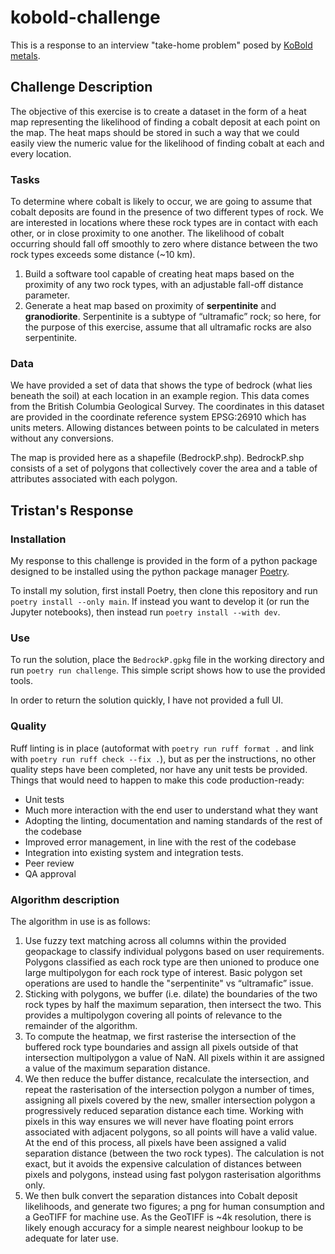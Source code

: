 # kobold-challenge

This is a response to an interview "take-home problem" posed by [KoBold metals](https://www.koboldmetals.com/).

## Challenge Description
The objective of this exercise is to create a dataset in the form of a heat map representing the likelihood of finding a cobalt deposit at each point on the map. The heat maps should be stored in such a way that we could easily view the numeric value for the likelihood of finding cobalt at each and every location.

### Tasks
To determine where cobalt is likely to occur, we are going to assume that cobalt deposits are found in the presence of two different types of rock. We are interested in locations where these rock types are in contact with each other, or in close proximity to one another. The likelihood of cobalt occurring should fall off smoothly to zero where distance between the two rock types exceeds some distance (~10 km).
1. Build a software tool capable of creating heat maps based on the proximity of any two rock types, with an adjustable fall-off distance parameter.
2. Generate a heat map based on proximity of 
**serpentinite** and **granodiorite**. Serpentinite is a subtype of “ultramafic” rock; so here, for the purpose of this exercise, assume that all ultramafic rocks are also serpentinite.
### Data
We have provided a set of data that shows the type of bedrock (what lies beneath the soil) at each location in an example region. This data comes from the British Columbia Geological Survey. The coordinates in this dataset are provided in the 
coordinate reference system EPSG:26910 which has units meters. Allowing distances between points to be calculated in meters without any conversions.

The map is provided here as a shapefile (BedrockP.shp). BedrockP.shp consists of a set of polygons that collectively cover the area and a table of attributes associated with each polygon.

## Tristan's Response

### Installation
My response to this challenge is provided in the form of a python package designed to be installed using the python package manager [Poetry](https://python-poetry.org/).

To install my solution, first install Poetry, then clone this repository and run `poetry install --only main`.
If instead you want to develop it (or run the Jupyter notebooks), then instead run `poetry install --with dev`.

### Use
To run the solution, place the `BedrockP.gpkg` file in the working directory and run `poetry run challenge`. This simple script shows how to use the provided tools.

In order to return the solution quickly, I have not provided a full UI.

### Quality
Ruff linting is in place (autoformat with `poetry run ruff format .` and link with `poetry run ruff check --fix .`), but as per the instructions, no other quality steps have been completed, nor have any unit tests be provided. Things that would need to happen to make this code production-ready:
- Unit tests
- Much more interaction with the end user to understand what they want
- Adopting the linting, documentation and naming standards of the rest of the codebase
- Improved error management, in line with the rest of the codebase
- Integration into existing system and integration tests.
- Peer review
- QA approval

### Algorithm description
The algorithm in use is as follows:
1. Use fuzzy text matching across all columns within the provided geopackage to classify individual polygons based on user requirements. Polygons classified as each rock type are then unioned to produce one large multipolygon for each rock type of interest. Basic polygon set operations are used to handle the "serpentinite" vs “ultramafic” issue.
2. Sticking with polygons, we buffer (i.e. dilate) the boundaries of the two rock types by half the maximum separation, then intersect the two. This provides a multipolygon covering all points of relevance to the remainder of the algorithm.
3. To compute the heatmap, we first rasterise the intersection of the buffered rock type boundaries and assign all pixels outside of that intersection multipolygon a value of NaN. All pixels within it are assigned a value of the maximum separation distance.
4. We then reduce the buffer distance, recalculate the intersection, and repeat the rasterisation of the intersection polygon a number of times, assigning all pixels covered by the new, smaller intersection polygon a progressively reduced separation distance each time. Working with pixels in this way ensures we will never have floating point errors associated with adjacent polygons, so all points will have a valid value. At the end of this process, all pixels have been assigned a valid separation distance (between the two rock types). The calculation is not exact, but it avoids the expensive calculation of distances between pixels and polygons, instead using fast polygon rasterisation algorithms only.
5. We then bulk convert the separation distances into Cobalt deposit likelihoods, and generate two figures; a png for human consumption and a GeoTIFF for machine use. As the GeoTIFF is ~4k resolution, there is likely enough accuracy for a simple nearest neighbour lookup to be adequate for later use.
